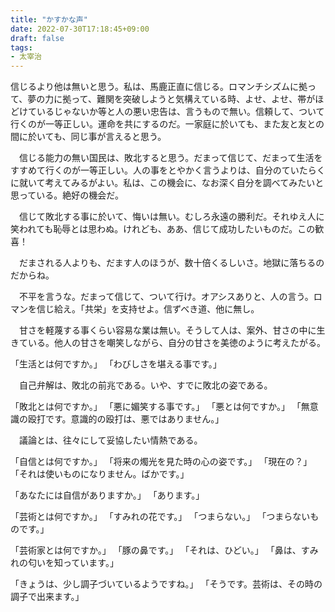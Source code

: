 ```yaml
---
title: "かすかな声"
date: 2022-07-30T17:18:45+09:00
draft: false
tags:
- 太宰治
---
```


信じるより他は無いと思う。私は、馬鹿正直に信じる。ロマンチシズムに拠って、夢の力に拠って、難関を突破しようと気構えている時、よせ、よせ、帯がほどけているじゃないか等と人の悪い忠告は、言うもので無い。信頼して、ついて行くのが一等正しい。運命を共にするのだ。一家庭に於いても、また友と友との間に於いても、同じ事が言えると思う。

　信じる能力の無い国民は、敗北すると思う。だまって信じて、だまって生活をすすめて行くのが一等正しい。人の事をとやかく言うよりは、自分のていたらくに就いて考えてみるがよい。私は、この機会に、なお深く自分を調べてみたいと思っている。絶好の機会だ。

　信じて敗北する事に於いて、悔いは無い。むしろ永遠の勝利だ。それゆえ人に笑われても恥辱とは思わぬ。けれども、ああ、信じて成功したいものだ。この歓喜！

　だまされる人よりも、だます人のほうが、数十倍くるしいさ。地獄に落ちるのだからね。

　不平を言うな。だまって信じて、ついて行け。オアシスありと、人の言う。ロマンを信じ給え。「共栄」を支持せよ。信ずべき道、他に無し。

　甘さを軽蔑する事くらい容易な業は無い。そうして人は、案外、甘さの中に生きている。他人の甘さを嘲笑しながら、自分の甘さを美徳のように考えたがる。

「生活とは何ですか。」
「わびしさを堪える事です。」

　自己弁解は、敗北の前兆である。いや、すでに敗北の姿である。

「敗北とは何ですか。」
「悪に媚笑する事です。」
「悪とは何ですか。」
「無意識の殴打です。意識的の殴打は、悪ではありません。」

　議論とは、往々にして妥協したい情熱である。

「自信とは何ですか。」
「将来の燭光を見た時の心の姿です。」
「現在の？」
「それは使いものになりません。ばかです。」

「あなたには自信がありますか。」
「あります。」

「芸術とは何ですか。」
「すみれの花です。」
「つまらない。」
「つまらないものです。」

「芸術家とは何ですか。」
「豚の鼻です。」
「それは、ひどい。」
「鼻は、すみれの匂いを知っています。」

「きょうは、少し調子づいているようですね。」
「そうです。芸術は、その時の調子で出来ます。」